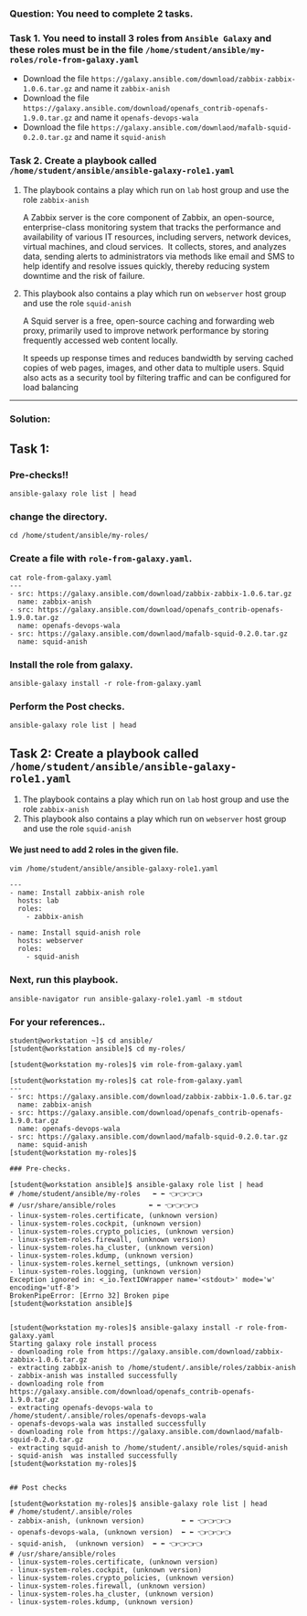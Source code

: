 
### Question: You need to complete 2 tasks. 


### Task 1. You need to install 3 roles from `Ansible Galaxy` and these roles must be in the file `/home/student/ansible/my-roles/role-from-galaxy.yaml`
- Download the file `https://galaxy.ansible.com/download/zabbix-zabbix-1.0.6.tar.gz` and name it `zabbix-anish`
- Download the file `https://galaxy.ansible.com/download/openafs_contrib-openafs-1.9.0.tar.gz` and name it `openafs-devops-wala`
- Download the file `https://galaxy.ansible.com/downlaod/mafalb-squid-0.2.0.tar.gz` and name it `squid-anish`

### Task 2. Create a playbook called `/home/student/ansible/ansible-galaxy-role1.yaml`
 1. The playbook contains a play which run on `lab` host group and use the role `zabbix-anish`
 
    A Zabbix server is the core component of Zabbix, an open-source, enterprise-class monitoring system that tracks the performance and availability of various IT resources, including servers, network devices, virtual machines, and cloud services. 
    It collects, stores, and analyzes data, sending alerts to administrators via methods like email and SMS to help identify and resolve issues quickly, thereby reducing system downtime and the risk of failure. 

 2. This playbook also contains a play which run on `webserver` host group and use the role `squid-anish`
 
    A Squid server is a free, open-source caching and forwarding web proxy, primarily used to improve network performance by storing frequently accessed web content locally. 

    It speeds up response times and reduces bandwidth by serving cached copies of web pages, images, and other data to multiple users. Squid also acts as a security tool by filtering traffic and can be configured for load balancing
---


### Solution:
## Task 1: 

### Pre-checks!!
```
ansible-galaxy role list | head
```

### change the directory.
```
cd /home/student/ansible/my-roles/
```

### Create a file with `role-from-galaxy.yaml`. 
```
cat role-from-galaxy.yaml 
---
- src: https://galaxy.ansible.com/download/zabbix-zabbix-1.0.6.tar.gz
  name: zabbix-anish
- src: https://galaxy.ansible.com/download/openafs_contrib-openafs-1.9.0.tar.gz
  name: openafs-devops-wala
- src: https://galaxy.ansible.com/downlaod/mafalb-squid-0.2.0.tar.gz
  name: squid-anish
```

### Install the role from galaxy.
```
ansible-galaxy install -r role-from-galaxy.yaml
```

### Perform the Post checks.

```
ansible-galaxy role list | head
```


## Task 2: Create a playbook called `/home/student/ansible/ansible-galaxy-role1.yaml`
 1. The playbook contains a play which run on `lab` host group and use the role `zabbix-anish`
  2. This playbook also contains a play which run on `webserver` host group and use the role `squid-anish`

#### We just need to add 2 roles in the given file.

```
vim /home/student/ansible/ansible-galaxy-role1.yaml
```
```
---
- name: Install zabbix-anish role
  hosts: lab
  roles: 
    - zabbix-anish

- name: Install squid-anish role
  hosts: webserver
  roles: 
    - squid-anish
```

### Next, run this playbook.
```
ansible-navigator run ansible-galaxy-role1.yaml -m stdout
```


### For your references..



```
student@workstation ~]$ cd ansible/
[student@workstation ansible]$ cd my-roles/

[student@workstation my-roles]$ vim role-from-galaxy.yaml

[student@workstation my-roles]$ cat role-from-galaxy.yaml 
---
- src: https://galaxy.ansible.com/download/zabbix-zabbix-1.0.6.tar.gz
  name: zabbix-anish
- src: https://galaxy.ansible.com/download/openafs_contrib-openafs-1.9.0.tar.gz
  name: openafs-devops-wala
- src: https://galaxy.ansible.com/downlaod/mafalb-squid-0.2.0.tar.gz
  name: squid-anish
[student@workstation my-roles]$

### Pre-checks.

[student@workstation ansible]$ ansible-galaxy role list | head
# /home/student/ansible/my-roles   ⬅️ ⬅️ 👈👈👈👈 
# /usr/share/ansible/roles        ⬅️ ⬅️ 👈👈👈👈 
- linux-system-roles.certificate, (unknown version)
- linux-system-roles.cockpit, (unknown version)
- linux-system-roles.crypto_policies, (unknown version)
- linux-system-roles.firewall, (unknown version)
- linux-system-roles.ha_cluster, (unknown version)
- linux-system-roles.kdump, (unknown version)
- linux-system-roles.kernel_settings, (unknown version)
- linux-system-roles.logging, (unknown version)
Exception ignored in: <_io.TextIOWrapper name='<stdout>' mode='w' encoding='utf-8'>
BrokenPipeError: [Errno 32] Broken pipe
[student@workstation ansible]$


[student@workstation my-roles]$ ansible-galaxy install -r role-from-galaxy.yaml 
Starting galaxy role install process
- downloading role from https://galaxy.ansible.com/download/zabbix-zabbix-1.0.6.tar.gz
- extracting zabbix-anish to /home/student/.ansible/roles/zabbix-anish
- zabbix-anish was installed successfully
- downloading role from https://galaxy.ansible.com/download/openafs_contrib-openafs-1.9.0.tar.gz
- extracting openafs-devops-wala to /home/student/.ansible/roles/openafs-devops-wala
- openafs-devops-wala was installed successfully
- downloading role from https://galaxy.ansible.com/downlaod/mafalb-squid-0.2.0.tar.gz
- extracting squid-anish to /home/student/.ansible/roles/squid-anish
- squid-anish  was installed successfully
[student@workstation my-roles]$


## Post checks

[student@workstation my-roles]$ ansible-galaxy role list | head
# /home/student/.ansible/roles
- zabbix-anish, (unknown version)         ⬅️ ⬅️ 👈👈👈👈 
- openafs-devops-wala, (unknown version)  ⬅️ ⬅️ 👈👈👈👈 
- squid-anish,  (unknown version)  ⬅️ ⬅️ 👈👈👈👈 
# /usr/share/ansible/roles
- linux-system-roles.certificate, (unknown version)
- linux-system-roles.cockpit, (unknown version)
- linux-system-roles.crypto_policies, (unknown version)
- linux-system-roles.firewall, (unknown version)
- linux-system-roles.ha_cluster, (unknown version)
- linux-system-roles.kdump, (unknown version)
```
